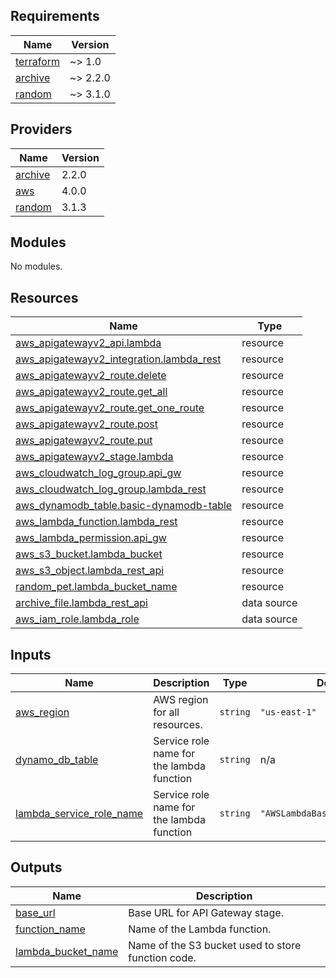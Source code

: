 <!-- BEGIN_TF_DOCS -->
## Requirements

| Name | Version |
|------|---------|
| <a name="requirement_terraform"></a> [terraform](#requirement\_terraform) | ~> 1.0 |
| <a name="requirement_archive"></a> [archive](#requirement\_archive) | ~> 2.2.0 |
| <a name="requirement_random"></a> [random](#requirement\_random) | ~> 3.1.0 |

## Providers

| Name | Version |
|------|---------|
| <a name="provider_archive"></a> [archive](#provider\_archive) | 2.2.0 |
| <a name="provider_aws"></a> [aws](#provider\_aws) | 4.0.0 |
| <a name="provider_random"></a> [random](#provider\_random) | 3.1.3 |

## Modules

No modules.

## Resources

| Name | Type |
|------|------|
| [aws_apigatewayv2_api.lambda](https://registry.terraform.io/providers/hashicorp/aws/latest/docs/resources/apigatewayv2_api) | resource |
| [aws_apigatewayv2_integration.lambda_rest](https://registry.terraform.io/providers/hashicorp/aws/latest/docs/resources/apigatewayv2_integration) | resource |
| [aws_apigatewayv2_route.delete](https://registry.terraform.io/providers/hashicorp/aws/latest/docs/resources/apigatewayv2_route) | resource |
| [aws_apigatewayv2_route.get_all](https://registry.terraform.io/providers/hashicorp/aws/latest/docs/resources/apigatewayv2_route) | resource |
| [aws_apigatewayv2_route.get_one_route](https://registry.terraform.io/providers/hashicorp/aws/latest/docs/resources/apigatewayv2_route) | resource |
| [aws_apigatewayv2_route.post](https://registry.terraform.io/providers/hashicorp/aws/latest/docs/resources/apigatewayv2_route) | resource |
| [aws_apigatewayv2_route.put](https://registry.terraform.io/providers/hashicorp/aws/latest/docs/resources/apigatewayv2_route) | resource |
| [aws_apigatewayv2_stage.lambda](https://registry.terraform.io/providers/hashicorp/aws/latest/docs/resources/apigatewayv2_stage) | resource |
| [aws_cloudwatch_log_group.api_gw](https://registry.terraform.io/providers/hashicorp/aws/latest/docs/resources/cloudwatch_log_group) | resource |
| [aws_cloudwatch_log_group.lambda_rest](https://registry.terraform.io/providers/hashicorp/aws/latest/docs/resources/cloudwatch_log_group) | resource |
| [aws_dynamodb_table.basic-dynamodb-table](https://registry.terraform.io/providers/hashicorp/aws/latest/docs/resources/dynamodb_table) | resource |
| [aws_lambda_function.lambda_rest](https://registry.terraform.io/providers/hashicorp/aws/latest/docs/resources/lambda_function) | resource |
| [aws_lambda_permission.api_gw](https://registry.terraform.io/providers/hashicorp/aws/latest/docs/resources/lambda_permission) | resource |
| [aws_s3_bucket.lambda_bucket](https://registry.terraform.io/providers/hashicorp/aws/latest/docs/resources/s3_bucket) | resource |
| [aws_s3_object.lambda_rest_api](https://registry.terraform.io/providers/hashicorp/aws/latest/docs/resources/s3_object) | resource |
| [random_pet.lambda_bucket_name](https://registry.terraform.io/providers/hashicorp/random/latest/docs/resources/pet) | resource |
| [archive_file.lambda_rest_api](https://registry.terraform.io/providers/hashicorp/archive/latest/docs/data-sources/file) | data source |
| [aws_iam_role.lambda_role](https://registry.terraform.io/providers/hashicorp/aws/latest/docs/data-sources/iam_role) | data source |

## Inputs

| Name | Description | Type | Default | Required |
|------|-------------|------|---------|:--------:|
| <a name="input_aws_region"></a> [aws\_region](#input\_aws\_region) | AWS region for all resources. | `string` | `"us-east-1"` | no |
| <a name="input_dynamo_db_table"></a> [dynamo\_db\_table](#input\_dynamo\_db\_table) | Service role name for the lambda function | `string` | n/a | yes |
| <a name="input_lambda_service_role_name"></a> [lambda\_service\_role\_name](#input\_lambda\_service\_role\_name) | Service role name for the lambda function | `string` | `"AWSLambdaBasicExecutionRole"` | no |

## Outputs

| Name | Description |
|------|-------------|
| <a name="output_base_url"></a> [base\_url](#output\_base\_url) | Base URL for API Gateway stage. |
| <a name="output_function_name"></a> [function\_name](#output\_function\_name) | Name of the Lambda function. |
| <a name="output_lambda_bucket_name"></a> [lambda\_bucket\_name](#output\_lambda\_bucket\_name) | Name of the S3 bucket used to store function code. |
<!-- END_TF_DOCS -->